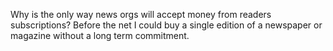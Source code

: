 Why is the only way news orgs will accept money from readers subscriptions? Before the net I could buy a single edition of a newspaper or magazine without a long term commitment.
